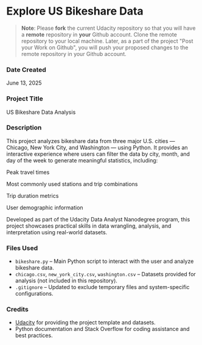 # Explore US Bikeshare Data

> **Note**: Please **fork** the current Udacity repository so that you will have a **remote** repository in **your** Github account. Clone the remote repository to your local machine. Later, as a part of the project "Post your Work on Github", you will push your proposed changes to the remote repository in your Github account.

### Date Created
June 13, 2025

### Project Title
US Bikeshare Data Analysis

### Description
This project analyzes bikeshare data from three major U.S. cities — Chicago, New York City, and Washington — using Python. It provides an interactive experience where users can filter the data by city, month, and day of the week to generate meaningful statistics, including:

Peak travel times

Most commonly used stations and trip combinations

Trip duration metrics

User demographic information

Developed as part of the Udacity Data Analyst Nanodegree program, this project showcases practical skills in data wrangling, analysis, and interpretation using real-world datasets.
### Files Used
- `bikeshare.py` – Main Python script to interact with the user and analyze bikeshare data.
- `chicago.csv`, `new_york_city.csv`, `washington.csv` – Datasets provided for analysis (not included in this repository).
- `.gitignore` – Updated to exclude temporary files and system-specific configurations.

### Credits
- [Udacity](https://www.udacity.com/) for providing the project template and datasets.
- Python documentation and Stack Overflow for coding assistance and best practices.
